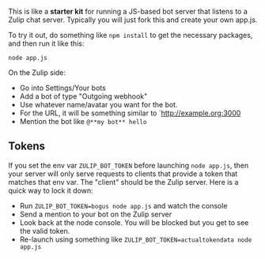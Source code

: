This is like a **starter kit** for running
a JS-based bot server that listens to a Zulip
chat server.  Typically you will just fork
this and create your own app.js.

To try it out, do something like `npm install`
to get the necessary packages, and then run it
like this:

    node app.js

On the Zulip side:

* Go into Settings/Your bots
* Add a bot of type "Outgoing webhook"
* Use whatever name/avatar you want for the bot.
* For the URL, it will be something
  similar to `http://example.org:3000
* Mention the bot like `@**my bot** hello`

## Tokens ##

If you set the env var `ZULIP_BOT_TOKEN`
before launching `node app.js`, then your
server will only serve requests to clients
that provide a token that matches that env
var.  The "client" should be the Zulip
server.  Here is a quick way to lock it
down:

* Run `ZULIP_BOT_TOKEN=bogus node app.js` and watch the console
* Send a mention to your bot on the Zulip server
* Look back at the node console.  You will be blocked but
  you get to see the valid token.
* Re-launch using something like `ZULIP_BOT_TOKEN=actualtokendata node app.js`
